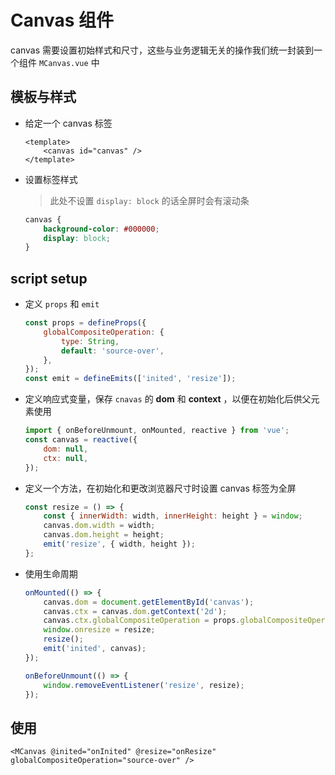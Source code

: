# Canvas 组件

canvas 需要设置初始样式和尺寸，这些与业务逻辑无关的操作我们统一封装到一个组件 `MCanvas.vue` 中

## 模板与样式

-   给定一个 canvas 标签

    ```vue
    <template>
        <canvas id="canvas" />
    </template>
    ```

-   设置标签样式

    > 此处不设置 `display: block` 的话全屏时会有滚动条

    ```css
    canvas {
        background-color: #000000;
        display: block;
    }
    ```

## script setup

-   定义 `props` 和 `emit`

    ```js
    const props = defineProps({
        globalCompositeOperation: {
            type: String,
            default: 'source-over',
        },
    });
    const emit = defineEmits(['inited', 'resize']);
    ```

-   定义响应式变量，保存 `cnavas` 的 **dom** 和 **context** ，以便在初始化后供父元素使用

    ```js
    import { onBeforeUnmount, onMounted, reactive } from 'vue';
    const canvas = reactive({
        dom: null,
        ctx: null,
    });
    ```

-   定义一个方法，在初始化和更改浏览器尺寸时设置 canvas 标签为全屏

    ```js
    const resize = () => {
        const { innerWidth: width, innerHeight: height } = window;
        canvas.dom.width = width;
        canvas.dom.height = height;
        emit('resize', { width, height });
    };
    ```

-   使用生命周期

    ```js
    onMounted(() => {
        canvas.dom = document.getElementById('canvas');
        canvas.ctx = canvas.dom.getContext('2d');
        canvas.ctx.globalCompositeOperation = props.globalCompositeOperation;
        window.onresize = resize;
        resize();
        emit('inited', canvas);
    });
    
    onBeforeUnmount(() => {
        window.removeEventListener('resize', resize);
    });
    ```

## 使用

```vue
<MCanvas @inited="onInited" @resize="onResize" globalCompositeOperation="source-over" />
```

